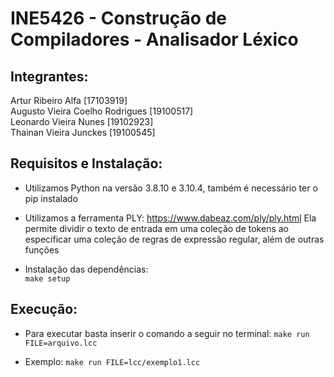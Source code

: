 # INE5426 - Construção de Compiladores - Analisador Léxico

## Integrantes:
Artur Ribeiro Alfa [17103919]  
Augusto Vieira Coelho Rodrigues [19100517]  
Leonardo Vieira Nunes [19102923]  
Thainan Vieira Junckes [19100545]


## Requisitos e Instalação:
- Utilizamos Python na versão 3.8.10 e 3.10.4, também é necessário ter o pip instalado

- Utilizamos a ferramenta PLY: https://www.dabeaz.com/ply/ply.html
Ela permite dividir o texto de entrada em uma coleção de tokens ao especificar uma coleção de regras de expressão regular, além de outras funções

- Instalação das dependências:   
    `make setup`

## Execução:
- Para executar basta inserir o comando a seguir no terminal:
`make run FILE=arquivo.lcc`

- Exemplo: `make run FILE=lcc/exemplo1.lcc`
